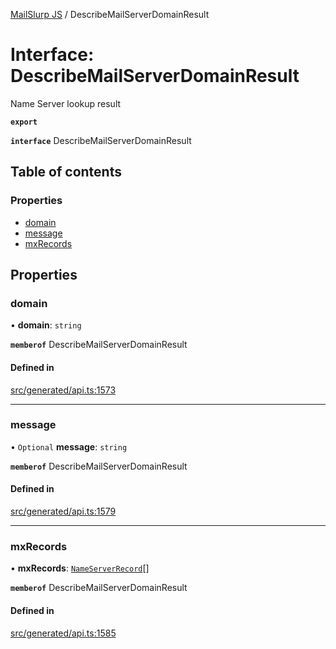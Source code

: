 [MailSlurp JS](../README.md) / DescribeMailServerDomainResult

# Interface: DescribeMailServerDomainResult

Name Server lookup result

**`export`**

**`interface`** DescribeMailServerDomainResult

## Table of contents

### Properties

- [domain](DescribeMailServerDomainResult.md#domain)
- [message](DescribeMailServerDomainResult.md#message)
- [mxRecords](DescribeMailServerDomainResult.md#mxrecords)

## Properties

### domain

• **domain**: `string`

**`memberof`** DescribeMailServerDomainResult

#### Defined in

[src/generated/api.ts:1573](https://github.com/mailslurp/mailslurp-client/blob/1460b4d/src/generated/api.ts#L1573)

___

### message

• `Optional` **message**: `string`

**`memberof`** DescribeMailServerDomainResult

#### Defined in

[src/generated/api.ts:1579](https://github.com/mailslurp/mailslurp-client/blob/1460b4d/src/generated/api.ts#L1579)

___

### mxRecords

• **mxRecords**: [`NameServerRecord`](NameServerRecord.md)[]

**`memberof`** DescribeMailServerDomainResult

#### Defined in

[src/generated/api.ts:1585](https://github.com/mailslurp/mailslurp-client/blob/1460b4d/src/generated/api.ts#L1585)
